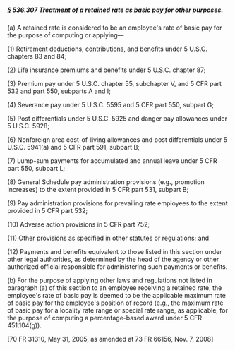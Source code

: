 ##### § 536.307 Treatment of a retained rate as basic pay for other purposes. #####

(a) A retained rate is considered to be an employee's rate of basic pay for the purpose of computing or applying—

(1) Retirement deductions, contributions, and benefits under 5 U.S.C. chapters 83 and 84;

(2) Life insurance premiums and benefits under 5 U.S.C. chapter 87;

(3) Premium pay under 5 U.S.C. chapter 55, subchapter V, and 5 CFR part 532 and part 550, subparts A and I;

(4) Severance pay under 5 U.S.C. 5595 and 5 CFR part 550, subpart G;

(5) Post differentials under 5 U.S.C. 5925 and danger pay allowances under 5 U.S.C. 5928;

(6) Nonforeign area cost-of-living allowances and post differentials under 5 U.S.C. 5941(a) and 5 CFR part 591, subpart B;

(7) Lump-sum payments for accumulated and annual leave under 5 CFR part 550, subpart L;

(8) General Schedule pay administration provisions (e.g., promotion increases) to the extent provided in 5 CFR part 531, subpart B;

(9) Pay administration provisions for prevailing rate employees to the extent provided in 5 CFR part 532;

(10) Adverse action provisions in 5 CFR part 752;

(11) Other provisions as specified in other statutes or regulations; and

(12) Payments and benefits equivalent to those listed in this section under other legal authorities, as determined by the head of the agency or other authorized official responsible for administering such payments or benefits.

(b) For the purpose of applying other laws and regulations not listed in paragraph (a) of this section to an employee receiving a retained rate, the employee's rate of basic pay is deemed to be the applicable maximum rate of basic pay for the employee's position of record (e.g., the maximum rate of basic pay for a locality rate range or special rate range, as applicable, for the purpose of computing a percentage-based award under 5 CFR 451.104(g)).

[70 FR 31310, May 31, 2005, as amended at 73 FR 66156, Nov. 7, 2008]